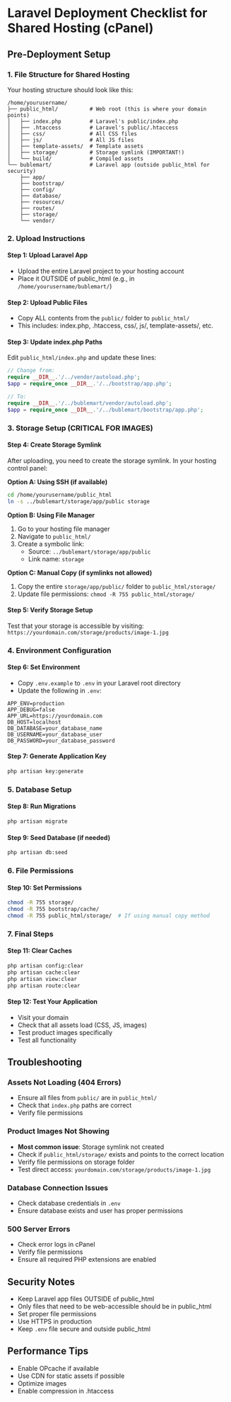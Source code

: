 # Laravel Deployment Checklist for Shared Hosting (cPanel)

## Pre-Deployment Setup

### 1. File Structure for Shared Hosting
Your hosting structure should look like this:
```
/home/yourusername/
├── public_html/          # Web root (this is where your domain points)
│   ├── index.php         # Laravel's public/index.php
│   ├── .htaccess         # Laravel's public/.htaccess
│   ├── css/              # All CSS files
│   ├── js/               # All JS files
│   ├── template-assets/  # Template assets
│   ├── storage/          # Storage symlink (IMPORTANT!)
│   └── build/            # Compiled assets
└── bublemart/            # Laravel app (outside public_html for security)
    ├── app/
    ├── bootstrap/
    ├── config/
    ├── database/
    ├── resources/
    ├── routes/
    ├── storage/
    └── vendor/
```

### 2. Upload Instructions

#### Step 1: Upload Laravel App
- Upload the entire Laravel project to your hosting account
- Place it OUTSIDE of public_html (e.g., in `/home/yourusername/bublemart/`)

#### Step 2: Upload Public Files
- Copy ALL contents from the `public/` folder to `public_html/`
- This includes: index.php, .htaccess, css/, js/, template-assets/, etc.

#### Step 3: Update index.php Paths
Edit `public_html/index.php` and update these lines:
```php
// Change from:
require __DIR__.'/../vendor/autoload.php';
$app = require_once __DIR__.'/../bootstrap/app.php';

// To:
require __DIR__.'/../bublemart/vendor/autoload.php';
$app = require_once __DIR__.'/../bublemart/bootstrap/app.php';
```

### 3. Storage Setup (CRITICAL FOR IMAGES)

#### Step 4: Create Storage Symlink
After uploading, you need to create the storage symlink. In your hosting control panel:

**Option A: Using SSH (if available)**
```bash
cd /home/yourusername/public_html
ln -s ../bublemart/storage/app/public storage
```

**Option B: Using File Manager**
1. Go to your hosting file manager
2. Navigate to `public_html/`
3. Create a symbolic link:
   - Source: `../bublemart/storage/app/public`
   - Link name: `storage`

**Option C: Manual Copy (if symlinks not allowed)**
1. Copy the entire `storage/app/public/` folder to `public_html/storage/`
2. Update file permissions: `chmod -R 755 public_html/storage/`

#### Step 5: Verify Storage Setup
Test that your storage is accessible by visiting:
`https://yourdomain.com/storage/products/image-1.jpg`

### 4. Environment Configuration

#### Step 6: Set Environment
- Copy `.env.example` to `.env` in your Laravel root directory
- Update the following in `.env`:
```env
APP_ENV=production
APP_DEBUG=false
APP_URL=https://yourdomain.com
DB_HOST=localhost
DB_DATABASE=your_database_name
DB_USERNAME=your_database_user
DB_PASSWORD=your_database_password
```

#### Step 7: Generate Application Key
```bash
php artisan key:generate
```

### 5. Database Setup

#### Step 8: Run Migrations
```bash
php artisan migrate
```

#### Step 9: Seed Database (if needed)
```bash
php artisan db:seed
```

### 6. File Permissions

#### Step 10: Set Permissions
```bash
chmod -R 755 storage/
chmod -R 755 bootstrap/cache/
chmod -R 755 public_html/storage/  # If using manual copy method
```

### 7. Final Steps

#### Step 11: Clear Caches
```bash
php artisan config:clear
php artisan cache:clear
php artisan view:clear
php artisan route:clear
```

#### Step 12: Test Your Application
- Visit your domain
- Check that all assets load (CSS, JS, images)
- Test product images specifically
- Test all functionality

## Troubleshooting

### Assets Not Loading (404 Errors)
- Ensure all files from `public/` are in `public_html/`
- Check that `index.php` paths are correct
- Verify file permissions

### Product Images Not Showing
- **Most common issue**: Storage symlink not created
- Check if `public_html/storage/` exists and points to the correct location
- Verify file permissions on storage folder
- Test direct access: `yourdomain.com/storage/products/image-1.jpg`

### Database Connection Issues
- Check database credentials in `.env`
- Ensure database exists and user has proper permissions

### 500 Server Errors
- Check error logs in cPanel
- Verify file permissions
- Ensure all required PHP extensions are enabled

## Security Notes

- Keep Laravel app files OUTSIDE of public_html
- Only files that need to be web-accessible should be in public_html
- Set proper file permissions
- Use HTTPS in production
- Keep `.env` file secure and outside public_html

## Performance Tips

- Enable OPcache if available
- Use CDN for static assets if possible
- Optimize images
- Enable compression in .htaccess 
